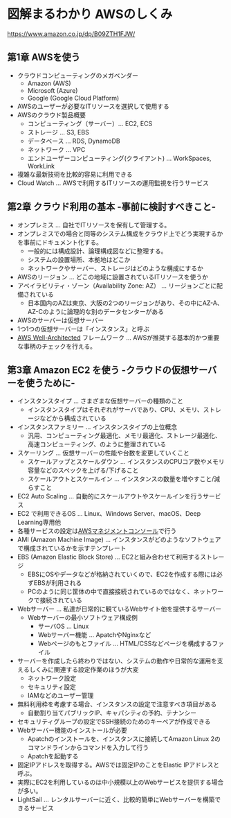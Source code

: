 # 図解まるわかり AWSのしくみ

https://www.amazon.co.jp/dp/B09ZTH1FJW/

## 第1章 AWSを使う

- クラウドコンピューティングのメガベンダー
  - Amazon (AWS)
  - Microsoft (Azure)
  - Google (Google Cloud Platform)
- AWSのユーザーが必要なITリソースを選択して使用する
- AWSのクラウド製品概要
  - コンピューティング（サーバー）... EC2, ECS
  - ストレージ ... S3, EBS
  - データベース ... RDS, DynamoDB
  - ネットワーク ... VPC
  - エンドユーザーコンピューティング(クライアント) ... WorkSpaces, WorkLink
- 複雑な最新技術を比較的容易に利用できる
- Cloud Watch ... AWSで利用するITリソースの運用監視を行うサービス

## 第2章 クラウド利用の基本 -事前に検討すべきこと-

- オンプレミス ... 自社でITリソースを保有して管理する。
- オンプレミスでの場合と同等のシステム構成をクラウド上でどう実現するかを事前にドキュメント化する。
  - 一般的には構成設計、論理構成図などに整理する。
  - システムの設置場所、本拠地はどこか
  - ネットワークやサーバー、ストレージはどのような構成にするか
- AWSのリージョン ... どこの地域に設置されているITリソースを使うか
- アベイラビリティ・ゾーン（Availability Zone: AZ） ... リージョンごとに配備されている
  - 日本国内のAZは東京、大阪の2つのリージョンがあり、その中にAZ-A、AZ-Cのように論理的な別のデータセンターがある
- AWSのサーバーは仮想サーバー
- 1つ1つの仮想サーバーは「インスタンス」と呼ぶ
- [AWS Well-Architected](https://docs.aws.amazon.com/ja_jp/wellarchitected/latest/framework/welcome.html) フレームワーク ... AWSが推奨する基本的かつ重要な事柄のチェックを行える。

## 第3章 Amazon EC2 を使う -クラウドの仮想サーバーを使うために-

- インスタンスタイプ ... さまざまな仮想サーバーの種類のこと
  - インスタンスタイプはそれぞれがサーバであり、CPU、メモリ、ストレージなどから構成されている
- インスタンスファミリー ... インスタンスタイプの上位概念
  - 汎用、コンピューティング最適化、メモリ最適化、ストレージ最適化、高速コンピューティング、のように整理されている
- スケーリング ... 仮想サーバーの性能や台数を変更していくこと
  - スケールアップとスケールダウン ... インスタンスのCPUコア数やメモリ容量などのスペックを上げる/下げること
  - スケールアウトとスケールイン ... インスタンスの数量を増やすこと/減らすこと
- EC2 Auto Scaling ... 自動的にスケールアウトやスケールインを行うサービス
- EC2 で利用できるOS ... Linux、Windows Server、macOS、Deep Learning専用他
- 各種サービスの設定は[AWSマネジメントコンソール](https://aws.amazon.com/jp/console/)で行う
- AMI (Amazon Machine Image) ... インスタンスがどのようなソフトウェアで構成されているかを示すテンプレート
- EBS (Amazon Elastic Block Store) ... EC2と組み合わせて利用するストレージ
  - EBSにOSやデータなどが格納されていくので、EC2を作成する際には必ずEBSが利用される
  - PCのように同じ筐体の中で直接接続されているのではなく、ネットワークで接続されている
- Webサーバー ... 私達が日常的に観ているWebサイト他を提供するサーバー
  - Webサーバーの最小ソフトウェア構成例
    - サーバOS ... Linux
    - Webサーバー機能 ... ApatchやNginxなど
    - Webページのもとファイル ... HTML/CSSなどページを構成するファイル
- サーバーを作成したら終わりではない、システムの動作や日常的な運用を支えるしくみに関連する設定作業のほうが大変
  - ネットワーク設定
  - セキュリティ設定
  - IAMなどのユーザー管理
- 無料利用枠を考慮する場合、インスタンスの設定で注意すべき項目がある
  - 自動割り当てパブリックIP、キャパシティの予約、テナンシー
- セキュリティグループの設定でSSH接続のためのキーペアが作成できる
- Webサーバー機能のインストールが必要
  - Apatchのインストールを、インスタンスに接続してAmazon Linux 2のコマンドラインからコマンドを入力して行う
  - Apatchを起動する
- 固定IPアドレスを取得する。AWSでは固定IPのことをElastic IPアドレスと呼ぶ。
- 実際にEC2を利用しているのは中小規模以上のWebサービスを提供する場合が多い。
- LightSail ... レンタルサーバーに近く、比較的簡単にWebサーバーを構築できるサービス